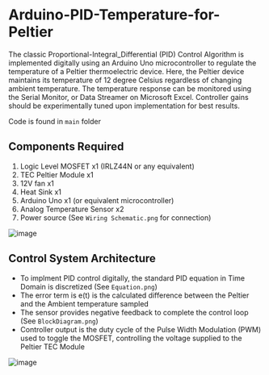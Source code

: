 # Arduino-PID-Temperature-for-Peltier

The classic Proportional-Integral_Differential (PID) Control Algorithm is implemented digitally using an Arduino Uno microcontroller to regulate the temperature of a Peltier thermoelectric device. Here, the Peltier device maintains its temperature of 12 degree Celsius regardless of changing ambient temperature. The temperature response can be monitored using the Serial Monitor, or Data Streamer on Microsoft Excel. Controller gains should be experimentally tuned upon implementation for best results. 

Code is found in `main` folder

## Components Required
1. Logic Level MOSFET x1 (IRLZ44N or any equivalent)
2. TEC Peltier Module x1
3. 12V fan x1
4. Heat Sink x1
5. Arduino Uno x1 (or equivalent microcontroller)
6. Analog Temperature Sensor x2 
7. Power source
(See `Wiring Schematic.png` for connection)

![image](https://user-images.githubusercontent.com/115394445/210139803-93fbe510-d176-4115-a997-895597c888ec.png)

## Control System Architecture
* To implment PID control digitally, the standard PID equation in Time Domain is discretized (See `Equation.png`)
* The error term is e(t) is the calculated difference between the Peltier and the Ambient temperature sampled
* The sensor provides negative feedback to complete the control loop (See `BlockDiagram.png`)
* Controller output is the duty cycle of the Pulse Width Modulation (PWM) used to toggle the MOSFET, controlling the voltage supplied to the Peltier TEC Module

![image](https://user-images.githubusercontent.com/115394445/210139821-d5a7f400-0b64-49b0-a28f-c282933f0c8e.png)
